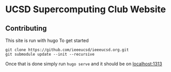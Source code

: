 # UCSD Supercomputing Club Website

## Contributing
This site is run with hugo
To get started
```
git clone https://github.com/ieeeucsd/ieeeucsd.org.git
git submodule update --init --recursive
```
Once that is done simply run `hugo serve` and it should be on [localhost:1313](https://localhost:1313)
